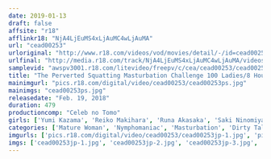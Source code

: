 ```yaml
---
date: 2019-01-13
draft: false
affsite: "r18"
afflinkr18: "NjA4LjEuMS4xLjAuMC4wLjAuMA"
url: "cead00253"
urloriginal: "http://www.r18.com/videos/vod/movies/detail/-/id=cead00253"
urlfinal: "http://media.r18.com/track/NjA4LjEuMS4xLjAuMC4wLjAuMA/videos/vod/movies/detail/-/id=cead00253"
samplevid: "awspv3001.r18.com/litevideo/freepv/c/cea/cead00253/cead00253_dmb_w.mp4"
title: "The Perverted Squatting Masturbation Challenge 100 Ladies/8 Hours"
mainimgurl: "pics.r18.com/digital/video/cead00253/cead00253ps.jpg"
mainimgs: "cead00253ps.jpg"
releasedate: "Feb. 19, 2018"
duration: 479
productioncomp: "Celeb no Tomo"
girls: ['Yumi Kazama', 'Reiko Makihara', 'Runa Akasaka', 'Saki Ninomiya', 'Ryoko Murakami (Rikako Nakamura, Naho Kuroki)', 'Kaho Kasumi', 'Chisato Shoda', 'Kaoru Natsuki (Tsubaki Kato)', 'Yu Kawakami (Shizuku Morino)', 'Yui Hatano']
categories: ['Mature Woman', 'Nymphomaniac', 'Masturbation', 'Dirty Talk', 'Compilation']
imgurls: ['pics.r18.com/digital/video/cead00253/cead00253jp-1.jpg', 'pics.r18.com/digital/video/cead00253/cead00253jp-2.jpg', 'pics.r18.com/digital/video/cead00253/cead00253jp-3.jpg', 'pics.r18.com/digital/video/cead00253/cead00253jp-4.jpg', 'pics.r18.com/digital/video/cead00253/cead00253jp-5.jpg', 'pics.r18.com/digital/video/cead00253/cead00253jp-6.jpg', 'pics.r18.com/digital/video/cead00253/cead00253jp-7.jpg', 'pics.r18.com/digital/video/cead00253/cead00253jp-8.jpg', 'pics.r18.com/digital/video/cead00253/cead00253jp-9.jpg', 'pics.r18.com/digital/video/cead00253/cead00253jp-10.jpg', 'pics.r18.com/digital/video/cead00253/cead00253jp-11.jpg', 'pics.r18.com/digital/video/cead00253/cead00253jp-12.jpg', 'pics.r18.com/digital/video/cead00253/cead00253jp-13.jpg', 'pics.r18.com/digital/video/cead00253/cead00253jp-14.jpg', 'pics.r18.com/digital/video/cead00253/cead00253jp-15.jpg', 'pics.r18.com/digital/video/cead00253/cead00253jp-16.jpg', 'pics.r18.com/digital/video/cead00253/cead00253jp-17.jpg', 'pics.r18.com/digital/video/cead00253/cead00253jp-18.jpg', 'pics.r18.com/digital/video/cead00253/cead00253jp-19.jpg', 'pics.r18.com/digital/video/cead00253/cead00253jp-20.jpg']
imgs: ['cead00253jp-1.jpg', 'cead00253jp-2.jpg', 'cead00253jp-3.jpg', 'cead00253jp-4.jpg', 'cead00253jp-5.jpg', 'cead00253jp-6.jpg', 'cead00253jp-7.jpg', 'cead00253jp-8.jpg', 'cead00253jp-9.jpg', 'cead00253jp-10.jpg', 'cead00253jp-11.jpg', 'cead00253jp-12.jpg', 'cead00253jp-13.jpg', 'cead00253jp-14.jpg', 'cead00253jp-15.jpg', 'cead00253jp-16.jpg', 'cead00253jp-17.jpg', 'cead00253jp-18.jpg', 'cead00253jp-19.jpg', 'cead00253jp-20.jpg']
---
```

